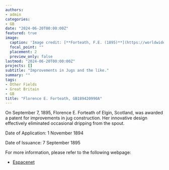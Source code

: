 ```yaml
---
authors:
- admin
categories:
- GB
date: "2024-06-20T00:00:00Z"
featured: true
image:
  caption: 'Image credit: [**Forteath, F.E. (1895)**](https://worldwide.espacenet.com/patent/search/family/032126497/publication/GB189420990A?q=pn%3DGB189420990A)'
  focal_point: ""
  placement: 2
  preview_only: false
lastmod: "2024-06-20T00:00:00Z"
projects: []
subtitle: "Improvements in Jugs and the like."
summary: ""
tags:
- Other Fields
- Great Britain 
- GB
title: "Florence E. Forteath, GB189420990A"
---
```

On September 7, 1895, Florence E. Forteath of Elgin, Scotland, was awarded a patent for improvements in jug construction. Her innovative design effectively eliminated occasional dripping from the spout.

Date of Application: 1 November 1894

Date of Issuance: 7 September 1895

For more information, please refer to the following webpage: 

- [Espacenet](https://worldwide.espacenet.com/patent/search/family/032126497/publication/GB189420990A?q=pn%3DGB189420990A)
